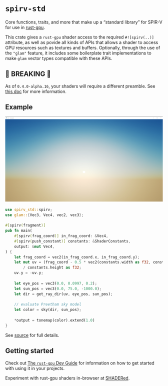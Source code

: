 # `spirv-std`

Core functions, traits, and more that make up a “standard library” for SPIR-V for use in [rust-gpu](https://github.com/EmbarkStudios/rust-gpu#readme).

This crate gives a `rust-gpu` shader access to the required `#![spirv(..)]` attribute, as well as povide all kinds of APIs that allows a shader to access GPU resources such as textures and buffers. Optionally, through the use of the `"glam"` feature, it includes some boilerplate trait implementations to make `glam` vector types compatible with these APIs.

## 🚨 BREAKING 🚨

As of `0.4.0-alpha.16`, your shaders will require a different preamble. See [this doc][migration] for more information.

## Example

![Sky shader](https://github.com/EmbarkStudios/rust-gpu/raw/main/docs/assets/sky.jpg)

```rust
use spirv_std::spirv;
use glam::{Vec3, Vec4, vec2, vec3};

#[spirv(fragment)]
pub fn main(
    #[spirv(frag_coord)] in_frag_coord: &Vec4,
    #[spirv(push_constant)] constants: &ShaderConstants,
    output: &mut Vec4,
) {
    let frag_coord = vec2(in_frag_coord.x, in_frag_coord.y);
    let mut uv = (frag_coord - 0.5 * vec2(constants.width as f32, constants.height as f32))
        / constants.height as f32;
    uv.y = -uv.y;

    let eye_pos = vec3(0.0, 0.0997, 0.2);
    let sun_pos = vec3(0.0, 75.0, -1000.0);
    let dir = get_ray_dir(uv, eye_pos, sun_pos);

    // evaluate Preetham sky model
    let color = sky(dir, sun_pos);

    *output = tonemap(color).extend(1.0)
}
```

See [source][source] for full details.

## Getting started

Check out [The `rust-gpu` Dev Guide][gpu-guide] for information on how to get started with using it in your projects.

Experiment with rust-gpu shaders in-browser at [SHADERed][shadered].

[migration]: https://github.com/EmbarkStudios/rust-gpu/blob/main/docs/src/migration-to-register-tool.md
[source]: https://github.com/EmbarkStudios/rust-gpu/blob/main/examples/shaders/sky-shader/src/lib.rs
[gpu-guide]: https://embarkstudios.github.io/rust-gpu/book/
[shadered]: https://shadered.org/shaders?language=rust&sort=hot
